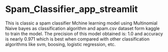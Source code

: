 # Spam_Classifier_app_streamlit
This is classic a spam classifier Mchine learning model using Multinomial Naive bayes as classification algorithm and apam.csv dataset form kaggle to train the model. The precision of this model obtained is: 1.0 and accuracy is nearly 0.971 which is best when compared with other classification algorithms like svm, boosing, logistic regression, etc.

